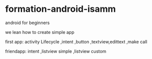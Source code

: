 # formation-android-isamm
android for beginners

we lean how to create simple app

first app:
  activity Lifecycle
  ,intent
  ,button
  ,textview,edittext
  ,make call
  
 
 friendapp:
  intent
  ,listview simple
  ,listview custom
